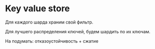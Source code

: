 # Key value store

Для каждого шарда храним свой фильтр.

Для лучшего распределения ключей, будем шардить по их ключам.

На подумать: отказоустойчивость + сжатие